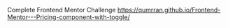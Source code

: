 
Complete Frontend Mentor Challenge
https://qumrran.github.io/Frontend-Mentor---Pricing-component-with-toggle/
